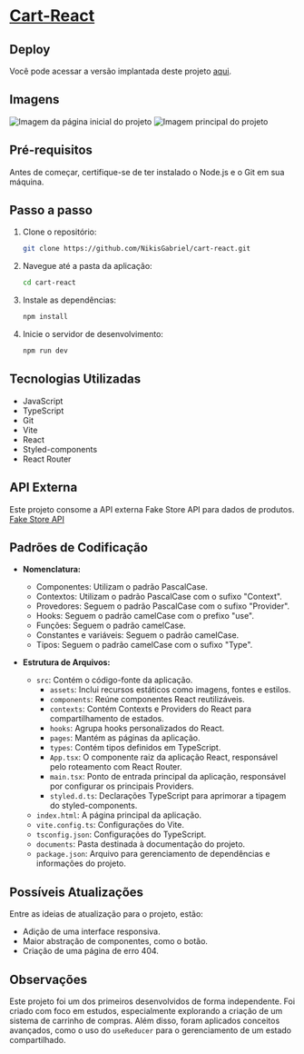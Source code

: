 # [Cart-React](https://legendary-semolina-3f9fff.netlify.app/)

## Deploy

Você pode acessar a versão implantada deste projeto [aqui](https://legendary-semolina-3f9fff.netlify.app/).

## Imagens

![Imagem da página inicial do projeto](https://github.com/NikisGabriel/cart-react/blob/main/documents/cart-app-home.png)
![Imagem principal do projeto](https://github.com/NikisGabriel/cart-react/blob/main/documents/cart-app.png)

## Pré-requisitos

Antes de começar, certifique-se de ter instalado o Node.js e o Git em sua máquina.

## Passo a passo

1. Clone o repositório:

   ```bash
   git clone https://github.com/NikisGabriel/cart-react.git
   ```

2. Navegue até a pasta da aplicação:

   ```bash
   cd cart-react
   ```

3. Instale as dependências:

   ```bash
   npm install
   ```

4. Inicie o servidor de desenvolvimento:

   ```bash
   npm run dev
   ```

## Tecnologias Utilizadas

- JavaScript
- TypeScript
- Git
- Vite
- React
- Styled-components
- React Router

## API Externa

Este projeto consome a API externa Fake Store API para dados de produtos. [Fake Store API](https://fakestoreapi.com/)

## Padrões de Codificação

- **Nomenclatura:**

  - Componentes: Utilizam o padrão PascalCase.
  - Contextos: Utilizam o padrão PascalCase com o sufixo "Context".
  - Provedores: Seguem o padrão PascalCase com o sufixo "Provider".
  - Hooks: Seguem o padrão camelCase com o prefixo "use".
  - Funções: Seguem o padrão camelCase.
  - Constantes e variáveis: Seguem o padrão camelCase.
  - Tipos: Seguem o padrão camelCase com o sufixo "Type".

- **Estrutura de Arquivos:**
  - `src`: Contém o código-fonte da aplicação.
    - `assets`: Inclui recursos estáticos como imagens, fontes e estilos.
    - `components`: Reúne componentes React reutilizáveis.
    - `contexts`: Contém Contexts e Providers do React para compartilhamento de estados.
    - `hooks`: Agrupa hooks personalizados do React.
    - `pages`: Mantém as páginas da aplicação.
    - `types`: Contém tipos definidos em TypeScript.
    - `App.tsx`: O componente raiz da aplicação React, responsável pelo roteamento com React Router.
    - `main.tsx`: Ponto de entrada principal da aplicação, responsável por configurar os principais Providers.
    - `styled.d.ts`: Declarações TypeScript para aprimorar a tipagem do styled-components.
  - `index.html`: A página principal da aplicação.
  - `vite.config.ts`: Configurações do Vite.
  - `tsconfig.json`: Configurações do TypeScript.
  - `documents`: Pasta destinada à documentação do projeto.
  - `package.json`: Arquivo para gerenciamento de dependências e informações do projeto.

## Possíveis Atualizações

Entre as ideias de atualização para o projeto, estão:

- Adição de uma interface responsiva.
- Maior abstração de componentes, como o botão.
- Criação de uma página de erro 404.

## Observações

Este projeto foi um dos primeiros desenvolvidos de forma independente. Foi criado com foco em estudos, especialmente explorando a criação de um sistema de carrinho de compras. Além disso, foram aplicados conceitos avançados, como o uso do `useReducer` para o gerenciamento de um estado compartilhado.
